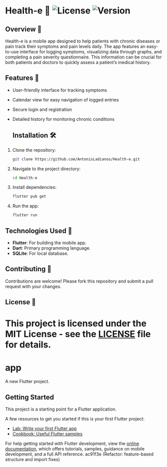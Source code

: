 # Health-e 📱 ![License](https://img.shields.io/badge/license-MIT-green) ![Version](https://img.shields.io/badge/version-1.0-blue)




## Overview 📝

Health-e is a mobile app designed to help patients with chronic diseases or pain track their symptoms and pain levels daily. The app features an easy-to-use interface for logging symptoms, visualizing data through graphs, and completing a pain severity questionnaire. This information can be crucial for both patients and doctors to quickly assess a patient’s medical history.

## Features 🚀

- User-friendly interface for tracking symptoms
- Calendar view for easy navigation of logged entries
- Secure login and registration
- Detailed history for monitoring chronic conditions
  
  ## Installation 🛠️

1. Clone the repository:
   ```bash
   git clone https://github.com/AntonisLadianos/Health-e.git

2. Navigate to the project directory:
   ```bash
   cd Health-e

3. Install dependencies:
   ```bash
   flutter pub get
   
4. Run the app:
   ```bash
   flutter run

## Technologies Used 🧰
- **Flutter**: For building the mobile app.
- **Dart**: Primary programming language.
- **SQLite**: For local database.

## Contributing 🤝
Contributions are welcome! Please fork this repository and submit a pull request with your changes.

## License 📄
This project is licensed under the MIT License - see the [LICENSE](https://github.com/AntonisLadianos/Health-e/blob/main/LICENSE) file for details.
=======
# app

A new Flutter project.

## Getting Started

This project is a starting point for a Flutter application.

A few resources to get you started if this is your first Flutter project:

- [Lab: Write your first Flutter app](https://docs.flutter.dev/get-started/codelab)
- [Cookbook: Useful Flutter samples](https://docs.flutter.dev/cookbook)

For help getting started with Flutter development, view the
[online documentation](https://docs.flutter.dev/), which offers tutorials,
samples, guidance on mobile development, and a full API reference.
ac91f3e (Refactor: feature-based structure and import fixes)
